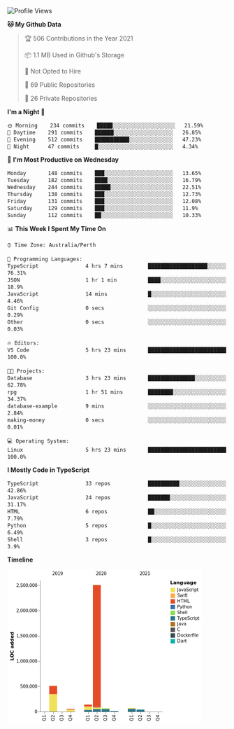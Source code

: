 <!--START_SECTION:waka-->
![Profile Views](http://img.shields.io/badge/Profile%20Views-0-blue)

**🐱 My Github Data** 

> 🏆 506 Contributions in the Year 2021
 > 
> 📦 1.1 MB Used in Github's Storage 
 > 
> 🚫 Not Opted to Hire
 > 
> 📜 69 Public Repositories 
 > 
> 🔑 26 Private Repositories  
 > 
**I'm a Night 🦉** 

```text
🌞 Morning    234 commits    █████░░░░░░░░░░░░░░░░░░░░   21.59% 
🌆 Daytime    291 commits    ██████░░░░░░░░░░░░░░░░░░░   26.85% 
🌃 Evening    512 commits    ███████████░░░░░░░░░░░░░░   47.23% 
🌙 Night      47 commits     █░░░░░░░░░░░░░░░░░░░░░░░░   4.34%

```
📅 **I'm Most Productive on Wednesday** 

```text
Monday       148 commits    ███░░░░░░░░░░░░░░░░░░░░░░   13.65% 
Tuesday      182 commits    ████░░░░░░░░░░░░░░░░░░░░░   16.79% 
Wednesday    244 commits    █████░░░░░░░░░░░░░░░░░░░░   22.51% 
Thursday     138 commits    ███░░░░░░░░░░░░░░░░░░░░░░   12.73% 
Friday       131 commits    ███░░░░░░░░░░░░░░░░░░░░░░   12.08% 
Saturday     129 commits    ███░░░░░░░░░░░░░░░░░░░░░░   11.9% 
Sunday       112 commits    ██░░░░░░░░░░░░░░░░░░░░░░░   10.33%

```


📊 **This Week I Spent My Time On** 

```text
⌚︎ Time Zone: Australia/Perth

💬 Programming Languages: 
TypeScript               4 hrs 7 mins        ███████████████████░░░░░░   76.31% 
JSON                     1 hr 1 min          ████░░░░░░░░░░░░░░░░░░░░░   18.9% 
JavaScript               14 mins             █░░░░░░░░░░░░░░░░░░░░░░░░   4.46% 
Git Config               0 secs              ░░░░░░░░░░░░░░░░░░░░░░░░░   0.29% 
Other                    0 secs              ░░░░░░░░░░░░░░░░░░░░░░░░░   0.03%

🔥 Editors: 
VS Code                  5 hrs 23 mins       █████████████████████████   100.0%

🐱‍💻 Projects: 
Database                 3 hrs 23 mins       ███████████████░░░░░░░░░░   62.78% 
rpg                      1 hr 51 mins        ████████░░░░░░░░░░░░░░░░░   34.37% 
database-example         9 mins              ░░░░░░░░░░░░░░░░░░░░░░░░░   2.84% 
making-money             0 secs              ░░░░░░░░░░░░░░░░░░░░░░░░░   0.01%

💻 Operating System: 
Linux                    5 hrs 23 mins       █████████████████████████   100.0%

```

**I Mostly Code in TypeScript** 

```text
TypeScript               33 repos            ██████████░░░░░░░░░░░░░░░   42.86% 
JavaScript               24 repos            ███████░░░░░░░░░░░░░░░░░░   31.17% 
HTML                     6 repos             ██░░░░░░░░░░░░░░░░░░░░░░░   7.79% 
Python                   5 repos             █░░░░░░░░░░░░░░░░░░░░░░░░   6.49% 
Shell                    3 repos             █░░░░░░░░░░░░░░░░░░░░░░░░   3.9%

```


**Timeline**

![Chart not found](https://raw.githubusercontent.com/NWylynko/NWylynko/main/charts/bar_graph.png) 


<!--END_SECTION:waka-->
